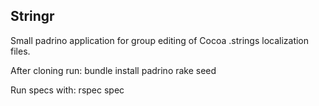 Stringr
--------

Small padrino application for group editing of Cocoa .strings
localization files.

After cloning run:
    bundle install
    padrino rake seed

Run specs with:
    rspec spec
